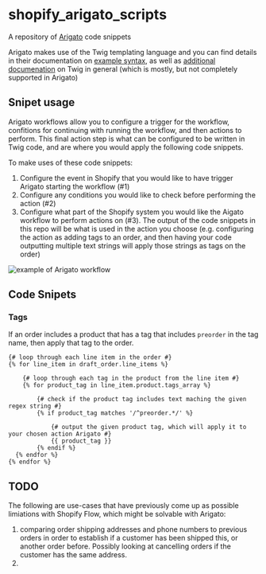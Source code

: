 # shopify_arigato_scripts
A repository of [Arigato](https://apps.shopify.com/mr-arigato-task-automator) code snippets

Arigato makes use of the Twig templating language and you can find details in their documentation on [example syntax](https://support.apps.bonify.io/hc/en-us/articles/360019865011), as well as [additional documenation](https://twig.symfony.com/doc/3.x/templates.html) on Twig in general (which is mostly, but not completely supported in Arigato)

## Snipet usage

Arigato workflows allow you to configure a trigger for the workflow, confitions for continuing with running the workflow, and then actions to perform. This final action step is what can be configured to be written in Twig code, and are where you would apply the following code snippets.

To make uses of these code snippets:
1. Configure the event in Shopify that you would like to have trigger Arigato starting the workflow (#1)
2. Configure any conditions you would like to check before performing the action (#2)
3. Configure what part of the Shopify system you would like the Aigato workflow to perform actions on (#3). The output of the code snippets in this repo will be what is used in the action you choose (e.g. configuring the action as adding tags to an order, and then having your code outputting multiple text strings will apply those strings as tags on the order)

![example of Arigato workflow](https://screenshot.click/2020-02-12_10-42-56.png)

## Code Snipets

### Tags

If an order includes a product that has a tag that includes `preorder` in the tag name, then apply that tag to the order.
```
{# loop through each line item in the order #}
{% for line_item in draft_order.line_items %}
    
    {# loop through each tag in the product from the line item #}
    {% for product_tag in line_item.product.tags_array %}

        {# check if the product tag includes text maching the given regex string #}
        {% if product_tag matches '/^preorder.*/' %}
            
            {# output the given product tag, which will apply it to your chosen action Arigato #}
            {{ product_tag }}
        {% endif %}
  {% endfor %}
{% endfor %}
```

## TODO
The following are use-cases that have previously come up as possible limiations with Shopify Flow, which might be solvable with Arigato:

1. comparing order shipping addresses and phone numbers to previous orders in order to establish if a customer has been shipped this, or another order before. Possibly looking at cancelling orders if the customer has the same address.
2. 
